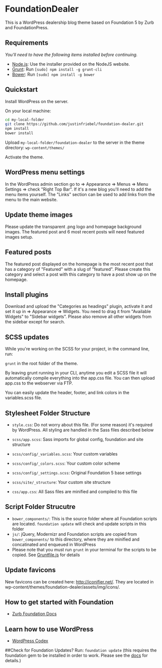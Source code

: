 # FoundationDealer

This is a WordPress dealership blog theme based on Foundation 5 by Zurb and FoundationPress.

## Requirements

*You'll need to have the following items installed before continuing.*

  * [Node.js](http://nodejs.org): Use the installer provided on the NodeJS website.
  * [Grunt](http://gruntjs.com/): Run `[sudo] npm install -g grunt-cli`
  * [Bower](http://bower.io): Run `[sudo] npm install -g bower`

## Quickstart

Install WordPress on the server.

On your local machine:
```bash
cd my-local-folder
git clone https://github.com/justinfriebel/foundation-dealer.git
npm install
bower install
```
Upload `my-local-folder/foundation-dealer` to the server in the theme directory: `wp-content/themes/`

Activate the theme.

## WordPress menu settings

In the WordPress admin section go to => Appearance => Menus => Menu Settings => check "Right Top Bar". If it's a new blog you'll need to add the menu items yourself. The "Links" section can be used to add links from the menu to the main website.

## Update theme images

Please update the transparent .png logo and homepage background images. The featured post and 6 most recent posts will need featured images setup.

## Featured posts

The featured post displayed on the homepage is the most recent post that has a category of "Featured" with a slug of "featured". Please create this category and select a post with this category to have a post show up on the homepage.

## Install plugins

Download and upload the "Categories as headings" plugin, activate it and set it up in => Appearance => Widgets. You need to drag it from "Available Widgets" to "Sidebar widgets". Please also remove all other widgets from the sidebar except for search.

## SCSS updates

While you're working on the SCSS for your project, in the command line, run:

`grunt`
in the root folder of the theme.

By leaving grunt running in your CLI, anytime you edit a SCSS file it will automatically compile everything into the app.css file. You can then upload app.css to the webserver via FTP.

You can easily update the header, footer, and link colors in the variables.scss file.

## Stylesheet Folder Structure

  * `style.css`: Do not worry about this file. (For some reason) it's required by WordPress. All styling are handled in the Sass files described below

  * `scss/app.scss`: Sass imports for global config, foundation and site structure

  * `scss/config/_variables.scss`: Your custom variables
  * `scss/config/_colors.scss`: Your custom color scheme
  * `scss/config/_settings.scss`: Original Foundation 5 base settings

  * `scss/site/_structure`: Your custom site structure

  * `css/app.css`: All Sass files are minified and compiled to this file

## Script Folder Strucutre
  
  * `bower_components/`: This is the source folder where all Foundation scripts are located. `foundation update` will check and update scripts in this folder
  * `js/`: jQuery, Modernizr and Foundation scripts are copied from `bower_components/` to this directory, where they are minified and concatinated and enqueued in WordPress
  * Please note that you must run `grunt` in your terminal for the scripts to be copied. See [Gruntfile.js](https://github.com/olefredrik/FoundationPress/blob/master/Gruntfile.js) for details

## Update favicons

New favicons can be created here: http://iconifier.net/. They are located in wp-content/themes/foundation-dealer/assets/img/icons/.

## How to get started with Foundation

* [Zurb Foundation Docs](http://foundation.zurb.com/docs/)

## Learn how to use WordPress

* [WordPress Codex](http://codex.wordpress.org/)

##Check for Foundation Updates? Run:
`foundation update` 
(this requires the foundation gem to be installed in order to work. Please see the [docs](http://foundation.zurb.com/docs/sass.html) for details.)